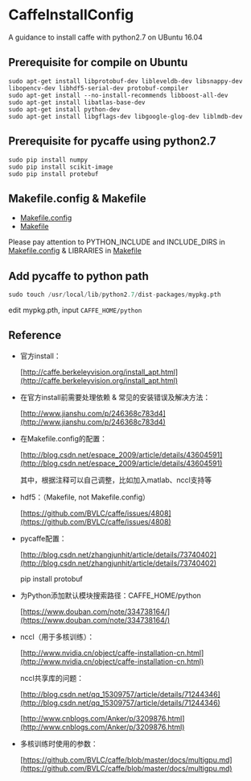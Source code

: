 # CaffeInstallConfig
A guidance to install caffe with python2.7 on UBuntu 16.04

## Prerequisite for compile on Ubuntu

```shell
sudo apt-get install libprotobuf-dev libleveldb-dev libsnappy-dev libopencv-dev libhdf5-serial-dev protobuf-compiler
sudo apt-get install --no-install-recommends libboost-all-dev
sudo apt-get install libatlas-base-dev
sudo apt-get install python-dev
sudo apt-get install libgflags-dev libgoogle-glog-dev liblmdb-dev
```

## Prerequisite for pycaffe using python2.7

```shell
sudo pip install numpy
sudo pip install scikit-image
sudo pip install protebuf
```

## Makefile.config &amp; Makefile

- [Makefile.config](Makefile.config)
- [Makefile](Makefile)

Please pay attention to PYTHON_INCLUDE and INCLUDE_DIRS in [Makefile.config](Makefile.config) &  LIBRARIES in [Makefile](Makefile)

## Add pycaffe to python path

```python
sudo touch /usr/local/lib/python2.7/dist-packages/mypkg.pth
```

edit mypkg.pth, input `CAFFE_HOME/python`

## Reference

- 官方install：

  [http://caffe.berkeleyvision.org/install_apt.html](http://caffe.berkeleyvision.org/install_apt.html)

- 在官方install前需要处理依赖 & 常见的安装错误及解决方法：

  [http://www.jianshu.com/p/246368c783d4](http://www.jianshu.com/p/246368c783d4)

- 在Makefile.config的配置：

  [http://blog.csdn.net/espace_2009/article/details/43604591](http://blog.csdn.net/espace_2009/article/details/43604591)

  其中，根据注释可以自己调整，比如加入matlab、nccl支持等

- hdf5：（Makefile, not Makefile.config）

  [https://github.com/BVLC/caffe/issues/4808](https://github.com/BVLC/caffe/issues/4808)

- pycaffe配置：

  [http://blog.csdn.net/zhangjunhit/article/details/73740402](http://blog.csdn.net/zhangjunhit/article/details/73740402)

  pip install protobuf

- 为Python添加默认模块搜索路径：CAFFE_HOME/python

  [https://www.douban.com/note/334738164/](https://www.douban.com/note/334738164/)

- nccl（用于多核训练）：

  [http://www.nvidia.cn/object/caffe-installation-cn.html](http://www.nvidia.cn/object/caffe-installation-cn.html)

  nccl共享库的问题：

  [http://blog.csdn.net/qq_15309757/article/details/71244346](http://blog.csdn.net/qq_15309757/article/details/71244346)

  [http://www.cnblogs.com/Anker/p/3209876.html](http://www.cnblogs.com/Anker/p/3209876.html)

- 多核训练时使用的参数：

  [https://github.com/BVLC/caffe/blob/master/docs/multigpu.md](https://github.com/BVLC/caffe/blob/master/docs/multigpu.md)